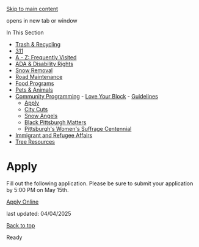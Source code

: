 [Skip to main content](https://www.pittsburghpa.gov/Resident-Services/Community-Programming/Love-Your-Block/Apply#main-content)

opens in new tab or window

In This Section

- [Trash & Recycling](https://www.pittsburghpa.gov/Resident-Services/Trash-Recycling)
- [311](https://www.pittsburghpa.gov/Resident-Services/311)
- [A - Z: Frequently Visited](https://www.pittsburghpa.gov/Resident-Services/A-Z-Frequently-Visited)
- [ADA & Disability Rights](https://www.pittsburghpa.gov/Resident-Services/ADA-Disability-Rights)
- [Snow Removal](https://www.pittsburghpa.gov/Resident-Services/Snow-Removal)
- [Road Maintenance](https://www.pittsburghpa.gov/Resident-Services/Road-Maintenance)
- [Food Programs](https://www.pittsburghpa.gov/Resident-Services/Food-Programs)
- [Pets & Animals](https://www.pittsburghpa.gov/Resident-Services/Pets-Animals)
- [Community Programming](https://www.pittsburghpa.gov/Resident-Services/Community-Programming)  - [Love Your Block](https://www.pittsburghpa.gov/Resident-Services/Community-Programming/Love-Your-Block)    - [Guidelines](https://www.pittsburghpa.gov/Resident-Services/Community-Programming/Love-Your-Block/Guidelines)
    - [Apply](https://www.pittsburghpa.gov/Resident-Services/Community-Programming/Love-Your-Block/Apply)
  - [City Cuts](https://www.pittsburghpa.gov/Resident-Services/Community-Programming/City-Cuts)
  - [Snow Angels](https://www.pittsburghpa.gov/Resident-Services/Community-Programming/Snow-Angels)
  - [Black Pittsburgh Matters](https://www.pittsburghpa.gov/Resident-Services/Community-Programming/Black-Pittsburgh-Matters)
  - [Pittsburgh's Women's Suffrage Centennial](https://www.pittsburghpa.gov/Resident-Services/Community-Programming/Pittsburghs-Womens-Suffrage-Centennial)
- [Immigrant and Refugee Affairs](https://www.pittsburghpa.gov/Resident-Services/Immigrant-and-Refugee-Affairs)
- [Tree Resources](https://www.pittsburghpa.gov/Resident-Services/Tree-Resources)

# Apply

Fill out the following application. Please be sure to submit your application by 5:00 PM on May 15th.

[Apply Online](https://docs.google.com/forms/d/1sJva491FQEHSwKs3Kv9p1VPge1gLUszkcbTt3TChJDU/closedform)

last updated: 04/04/2025

[Back to top](https://www.pittsburghpa.gov/Resident-Services/Community-Programming/Love-Your-Block/Apply#body-top)

Ready
